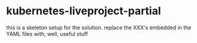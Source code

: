 # kubernetes-liveproject-partial

this is a skeleton setup for the solution. replace the XXX's embedded in the YAML files with, well, useful stuff